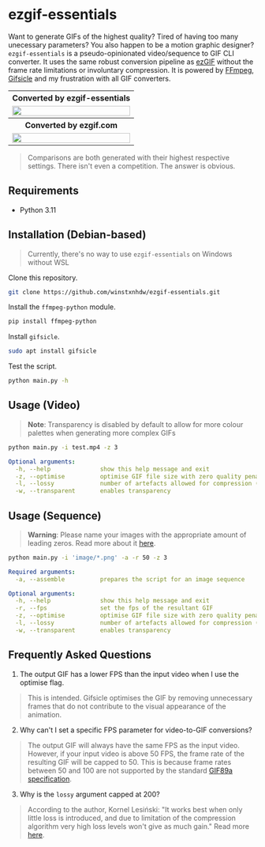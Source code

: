 # ezgif-essentials

Want to generate GIFs of the highest quality? Tired of having too many unecessary parameters? You also happen to be a motion graphic designer? `ezgif-essentials` is a pseudo-opinionated video/sequence to GIF CLI converter. It uses the same robust conversion pipeline as [ezGIF](https://ezgif.com/) without the frame rate limitations or involuntary compression. It is powered by [FFmpeg](https://github.com/kkroening/ffmpeg-python), [Gifsicle](https://github.com/kohler/gifsicle) and my frustration with all GIF converters.

<table width="100%">
  <tr>
    <th>Converted by ezgif-essentials</th>
  </tr>
  <tr>
    <td width="100%">
      <img src="resources/converted-by-ezgif-essentials.gif" width="100%"/>
    </td>
  </tr>
  <tr>
    <th>Converted by ezgif.com</th>
  </tr>
  <tr>
    <td width="100%">
      <img src="resources/converted-by-ezgif.com.gif" width="100%"/>
    </td>
  </tr>
</table>

> Comparisons are both generated with their highest respective settings. There isn't even a competition. The answer is obvious.

## Requirements

- Python 3.11

## Installation (Debian-based)

> Currently, there's no way to use `ezgif-essentials` on Windows without WSL

Clone this repository.

```bash
git clone https://github.com/winstxnhdw/ezgif-essentials.git
```

Install the `ffmpeg-python` module.

```bash
pip install ffmpeg-python
```

Install `gifsicle`.

```bash
sudo apt install gifsicle
```

Test the script.

```bash
python main.py -h
```

## Usage (Video)

>**Note**: Transparency is disabled by default to allow for more colour palettes when generating more complex GIFs

```bash
python main.py -i test.mp4 -z 3
```

```yaml
Optional arguments:
  -h, --help              show this help message and exit
  -z, --optimise          optimise GIF file size with zero quality penalty (1 - 3)
  -l, --lossy             number of artefacts allowed for compression (0 - 200)
  -w, --transparent       enables transparency
```

## Usage (Sequence)

>**Warning**: Please name your images with the appropriate amount of leading zeros. Read more about it [here](https://unix.stackexchange.com/questions/77016/ffmpeg-pattern-type-glob-not-loading-files-in-correct-order).

```bash
python main.py -i 'image/*.png' -a -r 50 -z 3
```

```yaml
Required arguments:
  -a, --assemble          prepares the script for an image sequence

Optional arguments:
  -h, --help              show this help message and exit
  -r, --fps               set the fps of the resultant GIF
  -z, --optimise          optimise GIF file size with zero quality penalty (1 - 3)
  -l, --lossy             number of artefacts allowed for compression (0 - 200)
  -w, --transparent       enables transparency
```

## Frequently Asked Questions

1. The output GIF has a lower FPS than the input video when I use the optimise flag.

> This is intended. Gifsicle optimises the GIF by removing unnecessary frames that do not contribute to the visual appearance of the animation.

2. Why can't I set a specific FPS parameter for video-to-GIF conversions?

> The output GIF will always have the same FPS as the input video. However, if your input video is above 50 FPS, the frame rate of the resulting GIF will be capped to 50. This is because frame rates between 50 and 100 are not supported by the standard [GIF89a specification](https://www.w3.org/Graphics/GIF/spec-gif89a.txt).

3. Why is the `lossy` argument capped at 200?

> According to the author, Kornel Lesiński: "It works best when only little loss is introduced, and due to limitation of the compression algorithm very high loss levels won't give as much gain." Read more [here](https://kornel.ski/lossygif).
